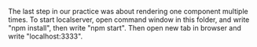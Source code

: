 The last step in our practice was about rendering one component multiple times.
To start localserver, open command window in this folder, and write "npm install", then write "npm start". 
Then open new tab in browser and write "localhost:3333".
